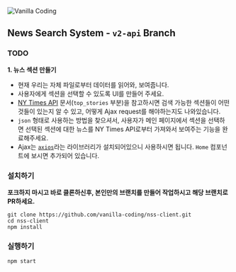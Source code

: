 ![Vanilla Coding](https://s3.ap-northeast-2.amazonaws.com/vanilla-coding/Assets/logo_regular%403x.png)

## News Search System - `v2-api` Branch

### TODO

**1. 뉴스 섹션 만들기**
- 현재 우리는 자체 파일로부터 데이터를 읽어와, 보여줍니다.
- 사용자에게 섹션을 선택할 수 있도록 UI를 만들어 주세요.
- [NY Times API](https://developer.nytimes.com/) 문서(`top_stories` 부분)을 참고하시면 검색 가능한 섹션들이 어떤 것들이 있는지 알 수 있고, 어떻게 Ajax request를 해야하는지도 나와있습니다.
- `json` 형태로 사용하는 방법을 찾으셔서, 사용자가 메인 페이지에서 섹션을 선택하면 선택된 섹션에 대한 뉴스를 NY Times API로부터 가져와서 보여주는 기능을 완료해주세요.
- Ajax는 [`axios`](https://github.com/axios/axios)라는 라이브러리가 설치되어있으니 사용하시면 됩니다. `Home` 컴포넌트에 보시면 추가되어 있습니다.

### 설치하기

**포크하지 마시고 바로 클론하신후, 본인만의 브랜치를 만들어 작업하시고 해당 브랜치로 PR하세요.**

```
git clone https://github.com/vanilla-coding/nss-client.git
cd nss-client
npm install
```

### 실행하기

```
npm start
```
